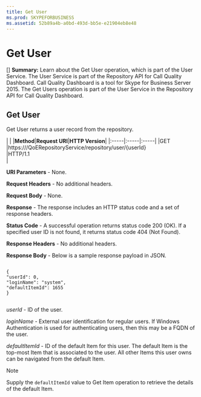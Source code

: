 ```yaml
---
title: Get User
ms.prod: SKYPEFORBUSINESS
ms.assetid: 52b89a4b-a0bd-493d-bb5e-e21904eb8e48
---
```



# Get User
[] **Summary:** Learn about the Get User operation, which is part of the User Service. The User Service is part of the Repository API for Call Quality Dashboard. Call Quality Dashboard is a tool for Skype for Business Server 2015.
The Get Users operation is part of the User Service in the Repository API for Call Quality Dashboard.
  
    
    


## Get User

Get User returns a user record from the repository.
  
    
    

|
|
|**Method**|**Request URI**|**HTTP Version**|
|:-----|:-----|:-----|
|GET  <br/> |https://<portal>/QoERepositoryService/repository/user/{userId}  <br/> |HTTP/1.1  <br/> |
   

  
    
    
 **URI Parameters** - None.
  
    
    
 **Request Headers** - No additional headers.
  
    
    
 **Request Body** - None.
  
    
    
 **Response** - The response includes an HTTP status code and a set of response headers.
  
    
    
 **Status Code** - A successful operation returns status code 200 (OK). If a specified user ID is not found, it returns status code 404 (Not Found).
  
    
    
 **Response Headers** - No additional headers.
  
    
    
 **Response Body** - Below is a sample response payload in JSON.
  
    
    



```

{
"userId": 0,
"loginName": "system",
"defaultItemId": 1655
}


```

 *userId*  - ID of the user.
  
    
    
 *loginName*  - External user identification for regular users. If Windows Authentication is used for authenticating users, then this may be a FQDN of the user.
  
    
    
 *defaultItemId*  - ID of the default Item for this user. The default Item is the top-most Item that is associated to the user. All other Items this user owns can be navigated from the default Item.
  
    
    

> [!NOTE]
> Supply the  `defaultItemId` value to Get Item operation to retrieve the details of the default Item.
  
    
    


